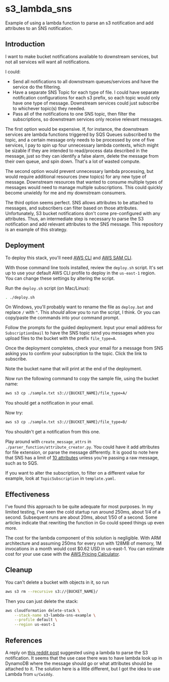 # s3_lambda_sns
Example of using a lambda function to parse an s3 notification and add
attributes to an SNS notification.

## Introduction
I want to make bucket notifications available to downstream services,
but not all services will want all notifications.

I could:
- Send all notifications to all downstream queues/services and have the
service do the filtering.
- Have a separate SNS Topic for each type of file. I could have
separate notification configurations for each s3 prefix, so each topic would only
have one type of message. Downstream services could just subscribe to whichever
topic(s) they needed.
- Pass all of the notifications to one SNS topic, then filter the
subscriptions, so downstream services only receive relevant messages.

The first option would be expensive. If, for instance, the downstream services
are lambda functions triggered by SQS Queues subscribed to the topic, and a
certain message only needs to be processed by one of five services, I pay to
spin up four unnecessary lambda contexts, which might be sizable if they are
intended to read/process data described in the message,
just so they can identify a false alarm,
delete the message from their own queue, and spin down. That's a lot of wasted
compute.

The second option would prevent unnecessary lambda processing, but would require
additional resources (new topics) for any new type of message.
Downstream resources that wanted to consume multiple types of messages would
need to manage multiple subscriptions. This could quickly become unwieldy for
me and my downstream consumers.

The third option seems perfect. SNS allows attributes to be attached to messages,
and subscribers can filter based on those attributes. Unfortunately, S3 bucket
notifications don't come pre-configured with any attributes. Thus, an
intermediate step is necessary to parse the S3 notification and add relevant
attributes to the SNS message. This repository is an example of this strategy.

## Deployment
To deploy this stack, you'll need [AWS CLI](https://docs.aws.amazon.com/cli/latest/userguide/getting-started-install.html#cliv2-linux-install)
and [AWS SAM CLI](https://docs.aws.amazon.com/serverless-application-model/latest/developerguide/serverless-sam-cli-install.html).

With those command line tools installed, review the `deploy.sh` script.
It's set up to use your default AWS CLI profile to deploy in the `us-east-1`
region. You can change these settings by altering the script.

Run the `deploy.sh` script (on Mac/Linux):
```bash
. ./deploy.sh
```
On Windows, you'll probably want to rename the file as `deploy.bat` and
replace `/` with `^`. This _should_ allow you to run the script, I think. Or you
can copy/paste the commands into your command prompt.

Follow the prompts for the guided deployment.
Input your email address for `SubscriptionEmail` to have
the SNS topic send you messages when you upload files to the bucket
with the prefix `file_type=A`.

Once the deployment completes, check your email for a message from SNS asking
you to confirm your subscription to the topic. Click the link to subscribe.

Note the bucket name that will print at the end of the deployment.

Now run the following command to copy the sample file, using the bucket name:
```bash
aws s3 cp ./sample.txt s3://{BUCKET_NAME}/file_type=A/
```

You should get a notification in your email.

Now try:
```bash
aws s3 cp ./sample.txt s3://{BUCKET_NAME}/file_type=B/
```

You shouldn't get a notification from this one.

Play around with `create_message_attrs` in
`./parser_function/attribute_creator.py`. You could have it add attributes for
file extension, or parse the message differently. It is good to note here that
SNS has a limit of [10 attributes](https://docs.aws.amazon.com/sns/latest/dg/sns-message-attributes.html)
unless you're passing a raw message, such as to SQS.

If you want to alter the subscription, to filter on a different value for
example, look at `TopicSubscription` in `template.yaml`.

## Effectiveness
I've found this approach to be quite adequate for most purposes. In my limited
testing, I've seen the cold startup run around 250ms, about 1/4 of a second.
Subsequent runs are about 20ms, about 1/50 of a second. Some articles indicate
that rewriting the function in Go could speed things up even more.

The cost for the lambda component of this solution is negligible. With ARM
architecture and assuming 250ms for every run with 128MB of memory,
1M invocations in a month would cost $0.62 USD in us-east-1.
You can estimate cost for your use case with
the [AWS Pricing Calculator](https://calculator.aws/#/createCalculator/Lambda).

## Cleanup
You can't delete a bucket with objects in it, so run
```bash
aws s3 rm --recursive s3://{BUCKET_NAME}/
```

Then you can just delete the stack:
```bash
aws cloudformation delete-stack \
    --stack-name s3-lambda-sns-example \
    --profile default \
    --region us-east-1
```

## References
A reply on [this reddit post](https://www.reddit.com/r/aws/comments/spt2o6/filtering_sqs_subscription_to_sns_topic_for/)
suggested using a lambda to parse the S3 notification. It seems that the
use case there was to have lambda look up in DynamoDB where the message should
go or what attributes should be attached to it. The solution here is a little
different, but I got the idea to use Lambda from `u/Cwiddy`.
